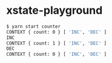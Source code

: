 # xstate-playground

```bash
$ yarn start counter
CONTEXT { count: 0 } [ 'INC', 'DEC' ]
INC
CONTEXT { count: 1 } [ 'INC', 'DEC' ]
DEC
CONTEXT { count: 0 } [ 'INC', 'DEC' ]
```
